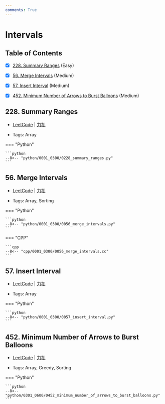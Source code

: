 ```yaml
---
comments: True
---
```


# Intervals

## Table of Contents

- [x] [228. Summary Ranges](#228-summary-ranges) (Easy)
- [x] [56. Merge Intervals](#56-merge-intervals) (Medium)
- [x] [57. Insert Interval](#57-insert-interval) (Medium)
- [x] [452. Minimum Number of Arrows to Burst Balloons](#452-minimum-number-of-arrows-to-burst-balloons) (Medium)


## 228. Summary Ranges

-    [LeetCode](https://leetcode.com/problems/summary-ranges/) | [力扣](https://leetcode.cn/problems/summary-ranges/)

-   Tags: Array

=== "Python"

    ```python
    --8<-- "python/0001_0300/0228_summary_ranges.py"
    ```



## 56. Merge Intervals

-    [LeetCode](https://leetcode.com/problems/merge-intervals/) | [力扣](https://leetcode.cn/problems/merge-intervals/)

-   Tags: Array, Sorting

=== "Python"

    ```python
    --8<-- "python/0001_0300/0056_merge_intervals.py"
    ```

=== "CPP"

    ```cpp
    --8<-- "cpp/0001_0300/0056_merge_intervals.cc"
    ```



## 57. Insert Interval

-    [LeetCode](https://leetcode.com/problems/insert-interval/) | [力扣](https://leetcode.cn/problems/insert-interval/)

-   Tags: Array

=== "Python"

    ```python
    --8<-- "python/0001_0300/0057_insert_interval.py"
    ```



## 452. Minimum Number of Arrows to Burst Balloons

-    [LeetCode](https://leetcode.com/problems/minimum-number-of-arrows-to-burst-balloons/) | [力扣](https://leetcode.cn/problems/minimum-number-of-arrows-to-burst-balloons/)

-   Tags: Array, Greedy, Sorting

=== "Python"

    ```python
    --8<-- "python/0301_0600/0452_minimum_number_of_arrows_to_burst_balloons.py"
    ```
